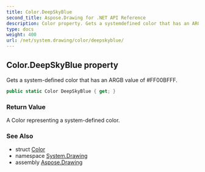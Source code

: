```yaml
---
title: Color.DeepSkyBlue
second_title: Aspose.Drawing for .NET API Reference
description: Color property. Gets a systemdefined color that has an ARGB value of FF00BFFF
type: docs
weight: 400
url: /net/system.drawing/color/deepskyblue/
---
```

## Color.DeepSkyBlue property

Gets a system-defined color that has an ARGB value of #FF00BFFF.

```csharp
public static Color DeepSkyBlue { get; }
```

### Return Value

A Color representing a system-defined color.

### See Also

* struct [Color](../)
* namespace [System.Drawing](../../color/)
* assembly [Aspose.Drawing](../../../)


